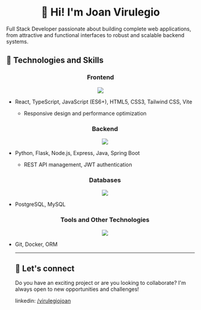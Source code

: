   <h1 align="center"><b> 👋 Hi! I'm Joan Virulegio </b></h1>

  Full Stack Developer passionate about building complete web applications, from attractive and functional interfaces to robust and scalable backend systems.
    
  <h2> 🚀 Technologies and Skills </h2>
    
   <h3 align="center">Frontend</h3>  
    
  <p align="center">
        <a href="https://skillicons.dev">
          <img src="https://skillicons.dev/icons?i=react,typescript,html,css,tailwind,js" />
        </a>
    </p>
    
  - React, TypeScript, JavaScript (ES6+), HTML5, CSS3, Tailwind CSS, Vite  
    - Responsive design and performance optimization  
    
    <h3 align="center">Backend</h3>  
    <p align="center">
        <a href="https://skillicons.dev">
          <img src="https://skillicons.dev/icons?i=python,flask,nodejs,express,java,spring" />
        </a>
    </p>
    
  - Python, Flask, Node.js, Express, Java, Spring Boot  
    - REST API management, JWT authentication  
    
    <h3 align="center">Databases</h3>  
    <p align="center">
        <a href="https://skillicons.dev">
          <img src="https://skillicons.dev/icons?i=postgres,mysql" />
        </a>
    </p>
    
  - PostgreSQL, MySQL  
    
    <h3 align="center">Tools and Other Technologies</h3>  
    <p align="center">
        <a href="https://skillicons.dev">
          <img src="https://skillicons.dev/icons?i=git,docker" />
        </a>
    </p>
    
  - Git, Docker, ORM  
    
    ---
    
    <h2> 💬 Let's connect </h2>  
    Do you have an exciting project or are you looking to collaborate? I'm always open to new opportunities and challenges! 

    linkedin: <a href="https://www.linkedin.com/in/virulegiojoan/">/virulegiojoan</a> 
